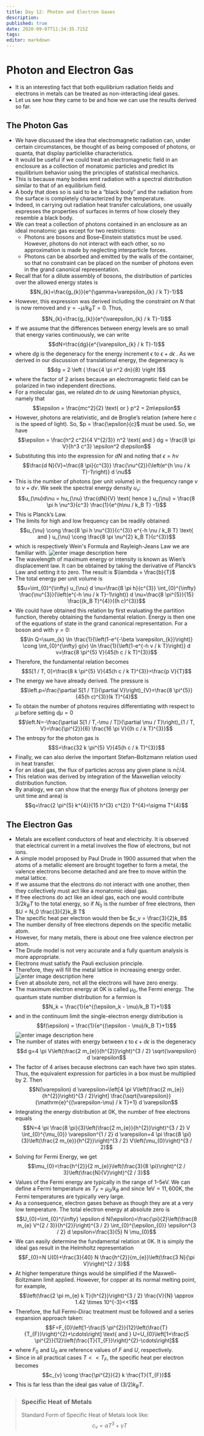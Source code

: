 ```yaml
---
title: Day 12: Photon and Electron Gases
description: 
published: true
date: 2020-09-07T11:34:35.715Z
tags: 
editor: markdown
---
```


# Photon and Electron Gas
- It is an interesting fact that both equilibrium radiation fields and electrons in metals can be treated as non-interacting ideal gases.
- Let us see how they came to be and how we can use the results derived so far.
## The Photon Gas
- We have discussed the idea that electromagnetic radiation can, under certain circumstances, be thought of as being composed of photons, or quanta, that display particlelike characteristics. 
- It would be useful if we could treat an electromagnetic field in an enclosure as a collection of monatomic particles and predict its equilibrium behavior using the principles of statistical mechanics. 
- This is because many bodies emit radiation with a spectral distribution similar to that of an equilibrium field. 
- A body that does so is said to be a “black body” and the radiation from the surface is completely characterized by the temperature. 
- Indeed, in carrying out radiation heat transfer calculations, one usually expresses the properties of surfaces in terms of how closely they resemble a black body.
- We can treat a collection of photons contained in an enclosure as an ideal monatomic gas except for two restrictions:
  + Photons are bosons and Bose–Einstein statistics must be used. However, photons do not interact with each other, so no approximation is made by neglecting interparticle forces.
  + Photons can be absorbed and emitted by the walls of the container, so that no constraint can be placed on the number of photons even in the grand canonical representation.
- Recall that for a dilute assembly of bosons, the distribution of particles over the allowed energy states is
$$N_{k}=\frac{g_{k}}{e^{\gamma+\varepsilon_{k} / k T}-1}$$
- However, this expression was derived including the constraint on $N$ that is now removed and $\gamma = - \mu/k_B T = 0$. Thus,
$$N_{k}=\frac{g_{k}}{e^{\varepsilon_{k} / k T}-1}$$
- If we assume that the differences between energy levels are so small that energy varies continuously, we can write
$$dN=\frac{dg}{e^{\varepsilon_{k} / k T}-1}$$
- where $dg$ is the degeneracy for the energy increment $\epsilon$ to $\epsilon + d\epsilon$ . As we derived in our discussion of translational energy, the degeneracy is
$$dg = 2 \left ( \frac{4 \pi n^2 dn}{8} \right )$$
- where the factor of 2 arises because an electromagnetic field can be polarized in two independent directions.
- For a molecular gas, we related $dn$ to $d\epsilon$ using Newtonian physics, namely that
$$\epsilon = \frac{mc^2}{2} \text{ or } p^2 = 2m\epsilon$$
- However, photons are relativistic, and de Broglie’s relation (where here $c$ is the speed of light). So, $p = \frac{\epsilon}{c}$ must be used. So, we have
$$\epsilon = \frac{h^2 c^2}{4 V^{2/3}} n^2 \text{ and } dg = \frac{8 \pi V}{h^3 c^3} \epsilon^2 d\epsilon$$
- Substituting this into the expression for $dN$ and noting that $\epsilon = h\nu$
$$\frac{d N}{V}=\frac{8 \pi}{c^{3}} \frac{\nu^{2}}{\left(e^{h \nu / k T}-1\right)} d \nu$$
- This is the number of photons (per unit volume) in the frequency range $\nu$ to $\nu +d\nu$. We seek the spectral energy density $u_{\nu}$:
$$u_{\nu}d\nu = hu_{\nu} \frac{dN}{V} \text{ hence } u_{\nu} = \frac{8 \pi h \nu^3}{c^3} \frac{1}{e^{h\nu / k_B T} -1}$$
- This is Planck’s Law.
- The limits for high and low frequency can be readily obtained:
$$u_{\nu} \cong \frac{8 \pi h \nu^{3}}{c^{3}} e^{-h \nu / k_B T} \text{ and } u_{\nu} \cong \frac{8 \pi \nu^{2} k_B T}{c^{3}}$$
- which is respectively Wein's Formula and Rayleigh-Jeans Law we are familiar with.
![enter image description here](https://theskillcraft.com/img-host/images/2020/09/07/Annotation-2020-09-07-110451.png)
- The wavelength of maximum energy or intensity is known as Wien’s displacement law. It can be obtained by taking the derivative of Planck’s Law and setting it to zero. The result is $\lambda = \frac{b}{T}$
- The total energy per unit volume is
$$u=\int_{0}^{\infty} u_{\nu} d \nu=\frac{8 \pi h}{c^{3}} \int_{0}^{\infty} \frac{\nu^{3}}{\left(e^{-h \nu / k T}-1\right)} d \nu=\frac{8 \pi^{5}}{15} \frac{(k_B T)^{4}}{(h c)^{3}}$$
- We could have obtained this relation by first evaluating the partition function, thereby obtaining the fundamental relation. Energy is then one of the equations of state in the grand canonical representation. For a boson and with $\gamma = 0$:
$$\ln Q=\sum_{k} \ln \frac{1}{\left(1-e^{-\beta \varepsilon_{k}}\right)} \cong \int_{0}^{\infty} g(v) \ln \frac{1}{\left(1-e^{-h v / k T}\right)} d v=\frac{8 \pi^{5} V}{45(h c / k T)^{3}}$$
- Therefore, the fundamental relation becomes
$$S[1 / T, 0]=\frac{8 k \pi^{5} V}{45(h c / k T)^{3}}=\frac{p V}{T}$$
- The energy we have already derived. The pressure is
$$\left.p=\frac{\partial S[1 / T]}{\partial V}\right)_{V}=\frac{8 \pi^{5}}{45(h c)^{3}}(k T)^{4}$$
- To obtain the number of photons requires differentiating with respect to $\mu$ before setting $d\mu = 0$
$$\left.N=-\frac{\partial S[1 / T,-\mu / T]}{\partial \mu / T}\right)_{1 / T, V}=\frac{\pi^{2}}{6} \frac{16 \pi V}{(h c / k T)^{3}}$$
- The entropy for the photon gas is
$$S=\frac{32 k \pi^{5} V}{45(h c / k T)^{3}}$$
- Finally, we can also derive the important Stefan–Boltzmann relation used in heat transfer. 
- For an ideal gas, the flux of particles across any given plane is $n\bar{c}/4$. 
- This relation was derived by integration of the Maxwellian velocity distribution function. 
- By analogy, we can show that the energy flux of photons (energy per unit time and area) is
$$q=\frac{2 \pi^{5} k^{4}}{15 h^{3} c^{2}} T^{4}=\sigma T^{4}$$

## The Electron Gas
- Metals are excellent conductors of heat and electricity. It is observed that electrical current in a metal involves the flow of electrons, but not ions. 
- A simple model proposed by Paul Drude in 1900 assumed that when the atoms of a metallic element are brought together to form a metal, the valence electrons become detached and are free to move within the metal lattice. 
- If we assume that the electrons do not interact with one another, then they collectively must act like a monatomic ideal gas.
- If free electrons do act like an ideal gas, each one would contribute $3/2k_B T$ to the total energy, so if $N_0$ is the number of free electrons, then $U = N_0 \frac{3}{2}k_B T$
- The specific heat per electron would then be $c_v =  \frac{3}{2}k_B$
- The number density of free electrons depends on the specific metallic atom. 
- However, for many metals, there is about one free valence electron per atom.
- The Drude model is not very accurate and a fully quantum analysis is more appropriate. 
- Electrons must satisfy the Pauli exclusion principle. 
- Therefore, they will fill the metal lattice in increasing energy order. 
![enter image description here](https://theskillcraft.com/img-host/images/2020/09/07/Annotation-2020-09-07-121604.png)
- Even at absolute zero, not all the electrons will have zero energy. 
- The maximum electron energy at $0 \mathrm{K}$ is called $\mu_0$, the Fermi energy. The quantum state number distribution for a fermion is
$$N_k = \frac{1}{e^{(\epsilon_k - \mu)/k_B T}+1}$$
- and in the continuum limit the single-electron energy distribution is
$$f(\epsilon) = \frac{1}{e^{(\epsilon - \mu)/k_B T}+1}$$
![enter image description here](https://theskillcraft.com/img-host/images/2020/09/07/Annotation-2020-09-07-122723.png)
- The number of states with energy between $\epsilon$ to $\epsilon + d\epsilon$  is the degeneracy
$$d g=4 \pi V\left(\frac{2 m_{e}}{h^{2}}\right)^{3 / 2} \sqrt{\varepsilon} d \varepsilon$$
- The factor of 4 arises because electrons can each have two spin states. Thus, the equivalent expression for particles in a box must be multiplied by 2. Then
$$N(\varepsilon) d \varepsilon=\left[4 \pi V\left(\frac{2 m_{e}}{h^{2}}\right)^{3 / 2}\right] \frac{\sqrt{\varepsilon}}{\mathrm{e}^{(\varepsilon-\mu) / k T}+1} d \varepsilon$$
- Integrating the energy distribution at $0 \mathrm{K}$, the number of free electrons equals
$$N=4 \pi \frac{8 \pi}{3}\left(\frac{2 m_{e}}{h^{2}}\right)^{3 / 2} V \int_{0}^{\mu_{0}} \varepsilon^{1 / 2} d \varepsilon=4 \pi \frac{8 \pi}{3}\left(\frac{2 m_{e}}{h^{2}}\right)^{3 / 2} V\left(\mu_{0}\right)^{3 / 2}$$
- Solving for Fermi Energy, we get
$$\mu_{0}=\frac{h^{2}}{2 m_{e}}\left(\frac{3}{8 \pi}\right)^{2 / 3}\left(\frac{N}{V}\right)^{2 / 3}$$
- Values of the Fermi energy are typically in the range of $1–5 \mathrm{eV}$. We can define a Fermi temperature as $T_F = \mu_0/k_B$ and since $1 \mathrm{eV} = 11,600 \mathrm{K}$, the Fermi temperatures are typically very large. 
- As a consequence, electron gases behave as though they are at a very low temperature. The total electron energy at absolute zero is
$$U_{0}=\int_{0}^{\infty} \epsilon d N(\epsilon)=\frac{\pi}{2}\left(\frac{8 m_{e} V^{2 / 3}}{h^{2}}\right)^{3 / 2} \int_{0}^{\epsilon_{0}} \epsilon^{3 / 2} d \epsilon=\frac{3}{5} N \mu_{0}$$
- We can easily determine the fundamental relation at $0 \mathrm{K}$. It is simply the ideal gas result in the Helmholtz representation
$$F_{0}=N U(0)+\frac{3}{40} N \frac{h^{2}}{m_{e}}\left(\frac{3 N}{\pi V}\right)^{2 / 3}$$
- At higher temperature things would be simplified if the Maxwell–Boltzmann limit applied. However, for copper at its normal melting point, for example,
$$\left(\frac{2 \pi m_{e} k T}{h^{2}}\right)^{3 / 2} \frac{V}{N} \approx 1.42 \times 10^{-3}<<1$$
- Therefore, the full Fermi–Dirac treatment must be followed and a series expansion approach taken:
$$F=F_{0}\left[1-\frac{5 \pi^{2}}{12}\left(\frac{T}{T_{F}}\right)^{2}+\cdots\right] \text{ and } U=U_{0}\left[1+\frac{5 \pi^{2}}{12}\left(\frac{T}{T_{F}}\right)^{2}-\cdots\right]$$
- where $F_0$ and $U_0$ are reference values of $F$ and $U$, respectively.
- Since in all practical cases $T << T_F$, the specific heat per electron becomes
$$c_{v} \cong \frac{\pi^{2}}{2} k \frac{T}{T_{F}}$$
- This is far less than the ideal gas value of $(3/2)k_B T$.

> ### Specific Heat of Metals
> Standard Form of Specific Heat of Metals look like:
> $$c_v = \alpha T^3 + \gamma T$$
